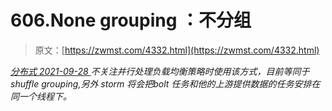 <!--yml
category: 未分类
date: 0001-01-01 00:00:00
--->

# 606.None grouping ：不分组

> 原文：[https://zwmst.com/4332.html](https://zwmst.com/4332.html)

   [ *分布式* ](https://zwmst.com/%e5%88%86%e5%b8%83%e5%bc%8f)*[ <time datetime="2021-09-28T23:04:23+08:00"> 2021-09-28 </time> ](https://zwmst.com/4332.html)  不关注并行处理负载均衡策略时使用该方式，目前等同于 shuffle grouping,另外 storm 将会把bolt 任务和他的上游提供数据的任务安排在同一个线程下。*